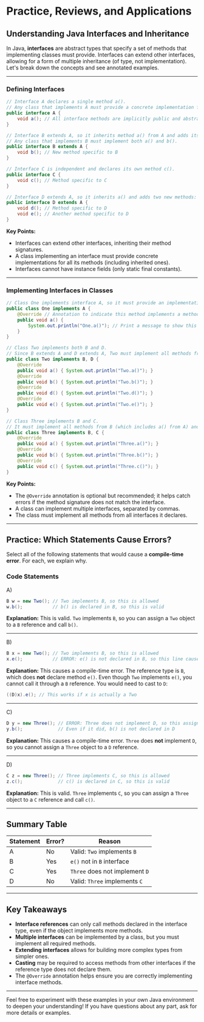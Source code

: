 # Practice, Reviews, and Applications

## Understanding Java Interfaces and Inheritance

In Java, **interfaces** are abstract types that specify a set of methods that implementing classes must provide. Interfaces can extend other interfaces, allowing for a form of multiple inheritance (of type, not implementation). Let's break down the concepts and see annotated examples.

---

### Defining Interfaces

```java
// Interface A declares a single method a().
// Any class that implements A must provide a concrete implementation for a().
public interface A {
    void a(); // All interface methods are implicitly public and abstract
}

// Interface B extends A, so it inherits method a() from A and adds its own method b().
// Any class that implements B must implement both a() and b().
public interface B extends A {
    void b(); // New method specific to B
}

// Interface C is independent and declares its own method c().
public interface C {
    void c(); // Method specific to C
}

// Interface D extends A, so it inherits a() and adds two new methods: d() and e().
public interface D extends A {
    void d(); // Method specific to D
    void e(); // Another method specific to D
}
```

**Key Points:**
- Interfaces can extend other interfaces, inheriting their method signatures.
- A class implementing an interface must provide concrete implementations for all its methods (including inherited ones).
- Interfaces cannot have instance fields (only static final constants).

---

### Implementing Interfaces in Classes

```java
// Class One implements interface A, so it must provide an implementation for a().
public class One implements A {
    @Override // Annotation to indicate this method implements a method from an interface
    public void a() {
        System.out.println("One.a()"); // Print a message to show this method is called
    }
}

// Class Two implements both B and D.
// Since B extends A and D extends A, Two must implement all methods from A, B, and D: a(), b(), d(), and e().
public class Two implements B, D {
    @Override
    public void a() { System.out.println("Two.a()"); }
    @Override
    public void b() { System.out.println("Two.b()"); }
    @Override
    public void d() { System.out.println("Two.d()"); }
    @Override
    public void e() { System.out.println("Two.e()"); }
}

// Class Three implements B and C.
// It must implement all methods from B (which includes a() from A) and c() from C.
public class Three implements B, C {
    @Override
    public void a() { System.out.println("Three.a()"); }
    @Override
    public void b() { System.out.println("Three.b()"); }
    @Override
    public void c() { System.out.println("Three.c()"); }
}
```

**Key Points:**
- The `@Override` annotation is optional but recommended; it helps catch errors if the method signature does not match the interface.
- A class can implement multiple interfaces, separated by commas.
- The class must implement all methods from all interfaces it declares.

---

## Practice: Which Statements Cause Errors?

Select all of the following statements that would cause a **compile-time error**. For each, we explain why.

### Code Statements

A)
```java
B w = new Two(); // Two implements B, so this is allowed
w.b();           // b() is declared in B, so this is valid
```
**Explanation:** This is valid. `Two` implements `B`, so you can assign a `Two` object to a `B` reference and call `b()`.

---

B)
```java
B x = new Two(); // Two implements B, so this is allowed
x.e();           // ERROR: e() is not declared in B, so this line causes a compile-time error
```
**Explanation:** This causes a compile-time error. The reference type is `B`, which does **not** declare method `e()`. Even though `Two` implements `e()`, you cannot call it through a `B` reference. You would need to cast to `D`:

```java
((D)x).e(); // This works if x is actually a Two
```

---

C)
```java
D y = new Three(); // ERROR: Three does not implement D, so this assignment is invalid
y.b();             // Even if it did, b() is not declared in D
```
**Explanation:** This causes a compile-time error. `Three` does **not** implement `D`, so you cannot assign a `Three` object to a `D` reference.

---

D)
```java
C z = new Three(); // Three implements C, so this is allowed
z.c();             // c() is declared in C, so this is valid
```
**Explanation:** This is valid. `Three` implements `C`, so you can assign a `Three` object to a `C` reference and call `c()`.

---

## Summary Table

| Statement | Error? | Reason |
|-----------|--------|--------|
| A         | No     | Valid: `Two` implements `B` |
| B         | Yes    | `e()` not in `B` interface |
| C         | Yes    | `Three` does not implement `D` |
| D         | No     | Valid: `Three` implements `C` |

---

## Key Takeaways
- **Interface references** can only call methods declared in the interface type, even if the object implements more methods.
- **Multiple interfaces** can be implemented by a class, but you must implement all required methods.
- **Extending interfaces** allows for building more complex types from simpler ones.
- **Casting** may be required to access methods from other interfaces if the reference type does not declare them.
- The `@Override` annotation helps ensure you are correctly implementing interface methods.

---

Feel free to experiment with these examples in your own Java environment to deepen your understanding! If you have questions about any part, ask for more details or examples.
